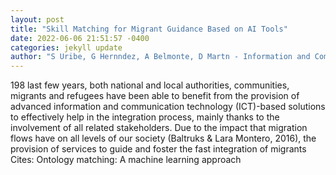 ```yaml
--- 
layout: post 
title: "Skill Matching for Migrant Guidance Based on AI Tools" 
date: 2022-06-06 21:51:57 -0400 
categories: jekyll update 
author: "S Uribe, G Hernndez, A Belmonte, D Martn - Information and Communications Technology " 
--- 
```

198 last few years, both national and local authorities, communities, migrants and refugees have been able to benefit from the provision of advanced information and communication technology (ICT)-based solutions to effectively help in the integration process, mainly thanks to the involvement of all related stakeholders. Due to the impact that migration flows have on all levels of our society (Baltruks & Lara Montero, 2016), the provision of services to guide and foster the fast integration of migrants Cites: Ontology matching: A machine learning approach